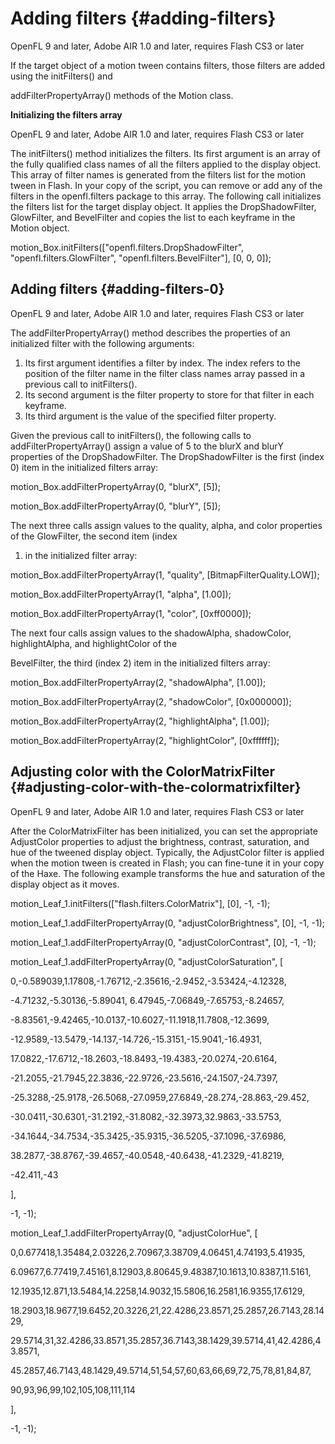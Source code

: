 # Adding filters {#adding-filters}

OpenFL 9 and later, Adobe AIR 1.0 and later, requires Flash CS3 or later

If the target object of a motion tween contains filters, those filters are added using the initFilters() and

addFilterPropertyArray() methods of the Motion class.

**Initializing the filters array**

OpenFL 9 and later, Adobe AIR 1.0 and later, requires Flash CS3 or later

The initFilters() method initializes the filters. Its first argument is an array of the fully qualified class names of all the filters applied to the display object. This array of filter names is generated from the filters list for the motion tween in Flash. In your copy of the script, you can remove or add any of the filters in the openfl.filters package to this array. The following call initializes the filters list for the target display object. It applies the DropShadowFilter, GlowFilter, and BevelFilter and copies the list to each keyframe in the Motion object.

motion_Box.initFilters([&quot;openfl.filters.DropShadowFilter&quot;, &quot;openfl.filters.GlowFilter&quot;, &quot;openfl.filters.BevelFilter&quot;], [0, 0, 0]);

## Adding filters {#adding-filters-0}

OpenFL 9 and later, Adobe AIR 1.0 and later, requires Flash CS3 or later

The addFilterPropertyArray() method describes the properties of an initialized filter with the following arguments:

1.  Its first argument identifies a filter by index. The index refers to the position of the filter name in the filter class names array passed in a previous call to initFilters().
2.  Its second argument is the filter property to store for that filter in each keyframe.
3.  Its third argument is the value of the specified filter property.

Given the previous call to initFilters(), the following calls to addFilterPropertyArray() assign a value of 5 to the blurX and blurY properties of the DropShadowFilter. The DropShadowFilter is the first (index 0) item in the initialized filters array:

motion_Box.addFilterPropertyArray(0, &quot;blurX&quot;, [5]);

motion_Box.addFilterPropertyArray(0, &quot;blurY&quot;, [5]);

The next three calls assign values to the quality, alpha, and color properties of the GlowFilter, the second item (index

1) in the initialized filter array:

motion_Box.addFilterPropertyArray(1, &quot;quality&quot;, [BitmapFilterQuality.LOW]);

motion_Box.addFilterPropertyArray(1, &quot;alpha&quot;, [1.00]);

motion_Box.addFilterPropertyArray(1, &quot;color&quot;, [0xff0000]);

The next four calls assign values to the shadowAlpha, shadowColor, highlightAlpha, and highlightColor of the

BevelFilter, the third (index 2) item in the initialized filters array:

motion_Box.addFilterPropertyArray(2, &quot;shadowAlpha&quot;, [1.00]);

motion_Box.addFilterPropertyArray(2, &quot;shadowColor&quot;, [0x000000]);

motion_Box.addFilterPropertyArray(2, &quot;highlightAlpha&quot;, [1.00]);

motion_Box.addFilterPropertyArray(2, &quot;highlightColor&quot;, [0xffffff]);

## Adjusting color with the ColorMatrixFilter {#adjusting-color-with-the-colormatrixfilter}

OpenFL 9 and later, Adobe AIR 1.0 and later, requires Flash CS3 or later

After the ColorMatrixFilter has been initialized, you can set the appropriate AdjustColor properties to adjust the brightness, contrast, saturation, and hue of the tweened display object. Typically, the AdjustColor filter is applied when the motion tween is created in Flash; you can fine-tune it in your copy of the Haxe. The following example transforms the hue and saturation of the display object as it moves.

motion_Leaf_1.initFilters([&quot;flash.filters.ColorMatrix&quot;], [0], -1, -1);

motion_Leaf_1.addFilterPropertyArray(0, &quot;adjustColorBrightness&quot;, [0], -1, -1);

motion_Leaf_1.addFilterPropertyArray(0, &quot;adjustColorContrast&quot;, [0], -1, -1);

motion_Leaf_1.addFilterPropertyArray(0, &quot;adjustColorSaturation&quot;, [

0,-0.589039,1.17808,-1.76712,-2.35616,-2.9452,-3.53424,-4.12328,

-4.71232,-5.30136,-5.89041, 6.47945,-7.06849,-7.65753,-8.24657,

-8.83561,-9.42465,-10.0137,-10.6027,-11.1918,11.7808,-12.3699,

-12.9589,-13.5479,-14.137,-14.726,-15.3151,-15.9041,-16.4931,

17.0822,-17.6712,-18.2603,-18.8493,-19.4383,-20.0274,-20.6164,

-21.2055,-21.7945,22.3836,-22.9726,-23.5616,-24.1507,-24.7397,

-25.3288,-25.9178,-26.5068,-27.0959,27.6849,-28.274,-28.863,-29.452,

-30.0411,-30.6301,-31.2192,-31.8082,-32.3973,32.9863,-33.5753,

-34.1644,-34.7534,-35.3425,-35.9315,-36.5205,-37.1096,-37.6986,

38.2877,-38.8767,-39.4657,-40.0548,-40.6438,-41.2329,-41.8219,

-42.411,-43

],

-1, -1);

motion_Leaf_1.addFilterPropertyArray(0, &quot;adjustColorHue&quot;, [

0,0.677418,1.35484,2.03226,2.70967,3.38709,4.06451,4.74193,5.41935,

6.09677,6.77419,7.45161,8.12903,8.80645,9.48387,10.1613,10.8387,11.5161,

12.1935,12.871,13.5484,14.2258,14.9032,15.5806,16.2581,16.9355,17.6129,

18.2903,18.9677,19.6452,20.3226,21,22.4286,23.8571,25.2857,26.7143,28.1429,

29.5714,31,32.4286,33.8571,35.2857,36.7143,38.1429,39.5714,41,42.4286,43.8571,

45.2857,46.7143,48.1429,49.5714,51,54,57,60,63,66,69,72,75,78,81,84,87,

90,93,96,99,102,105,108,111,114

],

-1, -1);